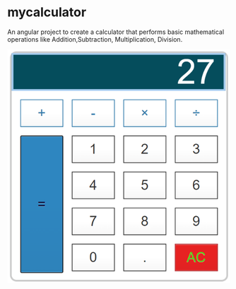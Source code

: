 # mycalculator
An angular project to create a calculator that performs basic mathematical operations like Addition,Subtraction, Multiplication, Division.

![alt text](https://github.com/akanksha21singh/mycalculator/blob/master/image.png?raw=true) 


